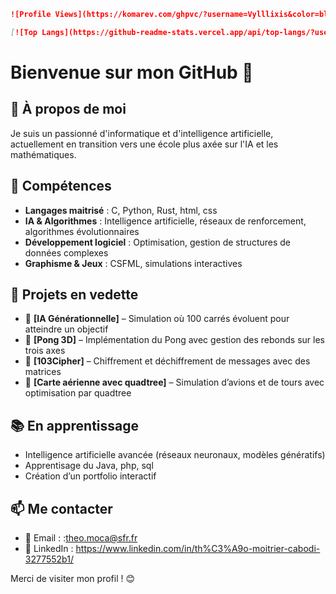 ```markdown
![Profile Views](https://komarev.com/ghpvc/?username=Vylllixis&color=blue)

[![Top Langs](https://github-readme-stats.vercel.app/api/top-langs/?username=Vylllixis&layout=compact)](https://github.com/anuraghazra/github-readme-stats)
```

# Bienvenue sur mon GitHub 👋

## 🚀 À propos de moi

Je suis un passionné d'informatique et d'intelligence artificielle, actuellement en transition vers une école plus axée sur l'IA et les mathématiques.

## 🔧 Compétences

- **Langages maitrisé** : C, Python, Rust, html, css
- **IA & Algorithmes** : Intelligence artificielle, réseaux de renforcement, algorithmes évolutionnaires
- **Développement logiciel** : Optimisation, gestion de structures de données complexes
- **Graphisme & Jeux** : CSFML, simulations interactives

## 📌 Projets en vedette

- 🔹 **[IA Générationnelle]** – Simulation où 100 carrés évoluent pour atteindre un objectif
- 🔹 **[Pong 3D]** – Implémentation du Pong avec gestion des rebonds sur les trois axes
- 🔹 **[103Cipher]** – Chiffrement et déchiffrement de messages avec des matrices
- 🔹 **[Carte aérienne avec quadtree]** – Simulation d’avions et de tours avec optimisation par quadtree

## 📚 En apprentissage

- Intelligence artificielle avancée (réseaux neuronaux, modèles génératifs)
- Apprentisage du Java, php, sql
- Création d’un portfolio interactif

## 📫 Me contacter

- 📧 Email : :theo.moca@sfr.fr
- 💼 LinkedIn : https://www.linkedin.com/in/th%C3%A9o-moitrier-cabodi-3277552b1/

Merci de visiter mon profil ! 😊

